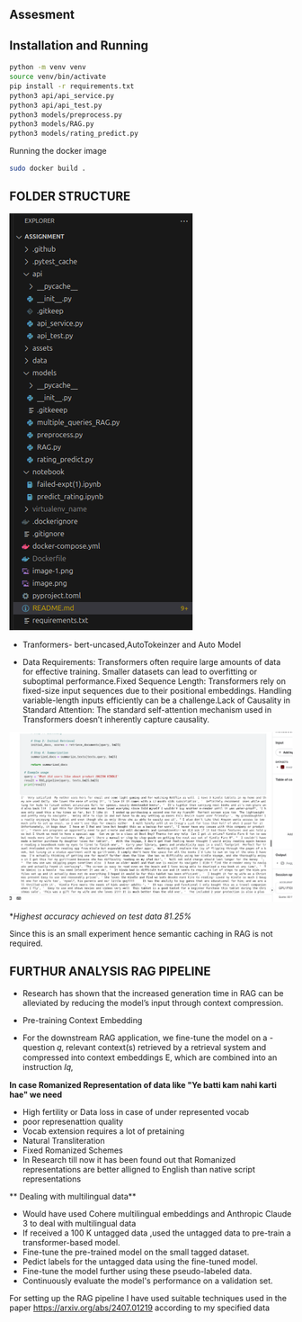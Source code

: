 ## Assesment



## Installation and Running

```bash
python -m venv venv
source venv/bin/activate
pip install -r requirements.txt
python3 api/api_service.py
python3 api/api_test.py
python3 models/preprocess.py
python3 models/RAG.py
python3 models/rating_predict.py
```

Running the docker image

```bash
sudo docker build .

```

## FOLDER STRUCTURE

![alt text](assets/image-2.png)

- Tranformers- bert-uncased,AutoTokeinzer and Auto Model

- Data Requirements: Transformers often require large amounts of data for effective training. Smaller datasets can lead to overfitting or suboptimal performance.Fixed Sequence Length: Transformers rely on fixed-size input sequences due to their positional embeddings. Handling variable-length inputs efficiently can be a challenge.Lack of Causality in Standard Attention: The standard self-attention mechanism used in Transformers doesn’t inherently capture causality. 

![alt text](assets/image-1.png)


**Highest accuracy achieved on test data 81.25%*

Since this is an small experiment hence semantic caching in RAG is  not required.




## FURTHUR ANALYSIS RAG PIPELINE

- Research has shown that the increased generation time
in RAG can be alleviated by reducing the model’s input through
context compression.

- Pre-training Context Embedding
- For the downstream RAG application, we fine-tune the model on a
-question 𝑞, relevant context(s) retrieved by a retrieval system and
compressed into context embeddings E, which are combined into an
instruction 𝐼𝑞,



**In case Romanized Representation of data  like "Ye batti kam nahi karti hae" we need**


- High fertility or Data loss in case of under represented vocab
- poor represenattion quality
- Vocab extension  requires a lot of pretaining
-  Natural Transliteration
-  Fixed Romanized Schemes
 - In Research till now it has been found out that Romanized representations are better alligned to English than native script representations
  
  ** Dealing with multilingual data**

  - Would have used Cohere multilingual embeddings and Anthropic Claude 3  to deal with multilingual data
  - If received a 100 K untagged data ,used the untagged data to pre-train a transformer-based model.
  - Fine-tune the pre-trained model on the small tagged dataset.
  - Pedict labels for the untagged data using the fine-tuned model.
  - Fine-tune the model further using these pseudo-labeled data.
  - Continuously evaluate the model's performance on a validation set.


For setting up the RAG pipeline I have used suitable  techniques used in the paper https://arxiv.org/abs/2407.01219 according to my specified data


